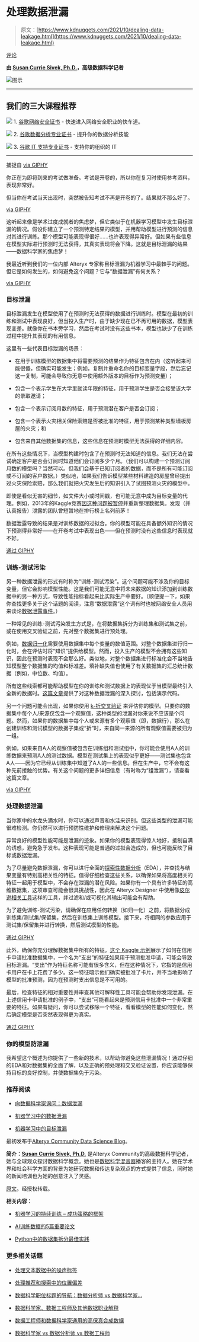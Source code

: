 # 处理数据泄漏

> 原文：[https://www.kdnuggets.com/2021/10/dealing-data-leakage.html](https://www.kdnuggets.com/2021/10/dealing-data-leakage.html)

[评论](#comments)

**由 [Susan Currie Sivek, Ph.D.](https://www.linkedin.com/in/ssivek/)，高级数据科学记者**

![图示](../Images/0837488b007543b7781e158aa9753758.png)

* * *

## 我们的三大课程推荐

![](../Images/0244c01ba9267c002ef39d4907e0b8fb.png) 1\. [谷歌网络安全证书](https://www.kdnuggets.com/google-cybersecurity) - 快速进入网络安全职业的快车道。

![](../Images/e225c49c3c91745821c8c0368bf04711.png) 2\. [谷歌数据分析专业证书](https://www.kdnuggets.com/google-data-analytics) - 提升你的数据分析技能

![](../Images/0244c01ba9267c002ef39d4907e0b8fb.png) 3\. [谷歌 IT 支持专业证书](https://www.kdnuggets.com/google-itsupport) - 支持你的组织的 IT

* * *

捕捉自 [via GIPHY](https://giphy.com/gifs/cartoonhangover-cartoons-bravestwarriors-etBlg1EQTz6pCzdKmd)

你正在为即将到来的考试做准备。考试是开卷的，所以你在复习时使用参考资料，表现非常好。

但当你在考试当天出现时，突然被告知考试不再是开卷的了。结果就不那么好了。

[via GIPHY](https://giphy.com/gifs/funny-exam-vXKDrRey28YCY)

这听起来像是学术过度成就者的焦虑梦，但它类似于在机器学习模型中发生目标泄漏的情况。假设你建立了一个预测特定结果的模型，并用帮助模型进行预测的信息对其进行训练。那个模型可能表现得很好……也许表现得异常好。但如果有些信息在模型实际进行预测时无法获得，其真实表现将会下降。这就是目标泄漏的结果——数据科学家的焦虑梦！

我最近听到我们的一位内部 Alteryx 专家称目标泄漏为机器学习中最棘手的问题。但它是如何发生的，如何避免这个问题？它与“数据泄漏”有何关系？

[via GIPHY](https://giphy.com/gifs/underground-leak-sprinkler-Nf1O8cYzypC1O)

### 目标泄漏

目标泄漏发生在模型使用了在预测时无法获得的数据进行训练时。模型在最初的训练和测试中表现良好，但当投入生产时，由于缺少现在已不再可用的数据，模型表现变差。就像你在书本旁学习，然后在考试时没有这些书本，模型也缺少了在训练过程中提升其表现的有用信息。

这里有一些代表目标泄漏的场景：

+   在用于训练模型的数据集中将需要预测的结果作为特征包含在内（这听起来可能很傻，但确实可能发生；例如，复制并重命名你的目标变量字段，然后忘记这一复制，可能会导致你无意中使用额外版本的目标作为预测变量）；

+   包含一个表示学生在大学里就读年限的特征，用于预测学生是否会接受该大学的录取邀请；

+   包含一个表示订阅月数的特征，用于预测潜在客户是否会订阅；

+   包含一个表示火灾相关保险索赔是否被批准的特征，用于预测某种类型墙板房屋的火灾；和

+   包含来自其他数据集的信息，这些信息在预测时模型无法获得的详细内容。

在所有这些情况下，当模型构建时包含了在预测时无法知道的信息。我们无法在尝试确定客户是否会订阅时知道他们会订阅多少个月。（我们可以构建一个预测订阅月数的模型吗？当然可以。但我们会基于已知订阅者的数据，而不是所有可能订阅或不订阅的客户数据。）类似地，如果我们告诉模型某些材料建造的房屋曾经提出过火灾保险索赔，那么我们就把火灾发生后的知识引入了试图预测火灾的模型中。

即使是看似无害的细节，如文件大小或时间戳，也可能无意中成为目标变量的代理。例如，2013年的Kaggle竞赛[因这种问题被暂停](https://www.kaggle.com/c/the-icml-2013-whale-challenge-right-whale-redux/discussion/4865#25839)并重新整理数据集。发现（并认真报告）泄露的团队曾短暂地在排行榜上名列前茅！

数据泄露导致的结果是对训练数据的过拟合。你的模型可能在具备额外知识的情况下预测得非常好——在开卷考试中表现出色——但在预测时没有这些信息时表现就不好。

[通过 GIPHY](https://giphy.com/gifs/fix-having-leak-hQtlzrmpE0gKY)

### 训练-测试污染

另一种数据泄露的形式有时称为“训练-测试污染”。这个问题可能不涉及你的目标变量，但它会影响模型性能。这是我们可能无意中将未来数据的知识添加到训练数据中的另一种方式，导致性能指标看起来比实际生产中要好。（顺便提一下，如果你查找更多关于这个话题的阅读，注意“数据泄露”这个词有时也被网络安全人员用来谈论[数据泄露事件](https://en.wikipedia.org/wiki/Data_breach)。）

一种常见的训练-测试污染发生方式是，在将数据集拆分为训练集和测试集之前，或在使用交叉验证之前，先对整个数据集进行预处理。

例如，[数据归一化](https://community.alteryx.com/t5/Data-Science/Normalization-Standardization-and-Regularization-in-Alteryx-and/ba-p/733996?utm_content=827583&utm_source=kdn)需要使用数据集中每个变量的数值范围。对整个数据集进行归一化时，会在评估时将“知识”提供给模型。然而，投入生产的模型不会拥有这些知识，因此在预测时表现不会那么好。类似地，对整个数据集进行标准化会不当地告知模型整个数据集的均值和标准差。填补缺失值也使用了有关数据集的汇总统计数据（例如，中位数、均值）。

所有这些线索都可能帮助模型在你的训练和测试数据上的表现优于当模型最终引入全新的数据时。[这篇文章](https://machinelearningmastery.com/data-preparation-without-data-leakage/)提供了对这种数据泄漏的深入探讨，包括演示代码。

另一个问题可能会出现，如果你使用 [k-折交叉验证](https://community.alteryx.com/t5/Data-Science/Holdouts-and-Cross-Validation-Why-the-Data-Used-to-Evaluate-your/ba-p/448982?utm_content=827583&utm_source=kdn) 来评估你的模型。只要你的数据集中每个人/来源仅包含一个观察值，这种类型的泄漏对你来说不应该是个问题。然而，如果你的数据集中每个人或来源有多个观察值（即，数据行），那么在创建训练和测试模型的数据子集或“折”时，来自同一来源的所有观察值需要被归为一组。

例如，如果来自A人的观察值被包含在训练组和测试组中，你可能会使用A人的训练数据来预测A人的测试数据。模型在测试集上的表现似乎更好——测试集也包含A人——因为它已经从训练集中知道了A人的一些信息。但在生产中，它不会有这种先前接触的优势。有关这个问题的更多详细信息（有时称为“组泄漏”），请查看这篇文章。

[via GIPHY](https://giphy.com/gifs/xyShS1HDFNNZe)

### 处理数据泄漏

当你家中的水龙头滴水时，你可以通过声音和水洼来识别。但这些类型的泄漏可能很难检测。你仍然可以进行预防性维护和修理来解决这个问题。

异常良好的模型性能可能是泄漏的迹象。如果你的模型表现得惊人地好，抵制自满的诱惑，避免急于发布。这种表现可能是普通的过拟合造成的，但也可能反映了目标或数据泄漏。

为了尽量避免数据泄漏，你可以进行全面的[探索性数据分析](https://community.alteryx.com/t5/Data-Science/Adventures-in-Data-Exploratory-Data-Analysis/ba-p/545267?utm_content=827583&utm_source=kdn)（EDA），并查找与结果变量有特别高相关性的特征。值得仔细检查这些关系，以确保如果将高度相关的特征一起用于模型中，不会存在泄漏的潜在风险。如果你有一个具有许多特征的高维数据集，这项审查可能会很具挑战性，因此在 Alteryx Designer 中使用像[皮尔逊相关工具](https://community.alteryx.com/t5/Alteryx-Designer-Knowledge-Base/Tool-Mastery-Pearson-Correlation/ta-p/388744?utm_content=827583&utm_source=kdn)这样的工具，并过滤和/或可视化其输出可能会有帮助。

为了避免训练-测试污染，请确保在应用任何转换（如归一化）之前，将数据分成训练集/测试集/保留集，然后在训练集上训练模型。接下来，将相同的参数应用于测试集/保留集并进行转换，然后测试模型的性能。

[通过 GIPHY](https://giphy.com/gifs/cartoonhangover-cartoons-bravestwarriors-etBlg1EQTz6pCzdKmd)

此外，确保你充分理解数据集中所有的特征。[这个 Kaggle 示例](https://www.kaggle.com/alexisbcook/data-leakage)展示了如何在信用卡申请批准数据集中，一个名为“支出”的特征如果用于预测批准申请，可能会导致目标泄漏。“支出”作为特征名称可能有很多含义，但在这种情况下，它指的是信用卡用户在卡上花费了多少。这一特征暗示他们确实被批准了卡片，并不当地影响了模型的批准预测，因为在预测时支出信息是不可用的。

最后，检查特征的相对重要性并审查其他可解释性工具可能会帮助你发现泄漏。在上述信用卡申请批准的例子中，“支出”可能看起来是预测信用卡批准中一个非常重要的特征。如果有疑问，你可以尝试移除一个特征，看看模型的性能如何变化，然后确定模型是否突然表现得更为真实。

[通过 GIPHY](https://giphy.com/gifs/season-16-the-simpsons-16x16-xT5LMXBrV5NkVZHKms)

### 你的模型防泄漏

我希望这个概述为你提供了一些新的技术，以帮助你避免这些泄漏情况！通过仔细的EDA和对数据集的全面了解，以及正确的预处理和交叉验证设置，你应该能够保持目标的良好控制，并使数据集免于污染。

### 推荐阅读

+   [向数据科学家询问：数据泄漏](https://insidebigdata.com/2014/11/26/ask-data-scientist-data-leakage/)

+   [机器学习中的数据泄漏](https://machinelearningmastery.com/data-leakage-machine-learning/)

+   [机器学习中的目标泄漏](https://aiukraine.com/wp-content/uploads/2018/09/12_00-Yuriy-Guts-Target-Leakage-in-Machine-Learning-.pdf)

最初发布于[Alteryx Community Data Science Blog](https://community.alteryx.com/t5/Data-Science/Dealing-with-Data-Leakage/ba-p/827583?utm_content=827583&utm_source=kdn)。

**简介：[Susan Currie Sivek, Ph.D.](https://www.linkedin.com/in/ssivek/)** 是Alteryx Community的高级数据科学记者，她与全球观众探讨数据科学概念。她也是[数据科学混音器](https://community.alteryx.com/t5/Data-Science-Mixer/bg-p/mixer?utm_content=733996&utm_source=kdn)播客的主持人。她在学术界和社会科学方面的背景为她研究数据和传达复杂观点的方式提供了信息，同时她的新闻培训也为她的创意注入了灵感。

[原文](https://community.alteryx.com/t5/Data-Science/Dealing-with-Data-Leakage/ba-p/827583?utm_content=827583&utm_source=kdn)。经授权转载。

**相关内容：**

+   [机器学习的持续训练 – 成功策略的框架](/2021/04/continuous-training-machine-learning.html)

+   [AI训练数据的5篇重要论文](/2020/06/5-essential-papers-ai-training-data.html)

+   [Python中的数据集拆分最佳实践](/2020/05/dataset-splitting-best-practices-python.html)

### 更多相关话题

+   [处理文本数据中的噪声标签](https://www.kdnuggets.com/2023/04/dealing-noisy-labels-text-data.html)

+   [处理推荐和搜索中的位置偏差](https://www.kdnuggets.com/2023/03/dealing-position-bias-recommendations-search.html)

+   [数据科学职位标题的导航：数据分析师 vs 数据科学家…](https://www.kdnuggets.com/navigating-data-science-job-titles-data-analyst-vs-data-scientist-vs-data-engineer)

+   [数据科学家、数据工程师及其他数据职业解释](https://www.kdnuggets.com/2021/05/data-scientist-data-engineer-data-careers-explained.html)

+   [数据工程师和数据科学家通用的高保真合成数据](https://www.kdnuggets.com/2022/tonic-high-fidelity-synthetic-data-engineers-scientists-alike.html)

+   [数据科学家 vs 数据分析师 vs 数据工程师](https://www.kdnuggets.com/2022/01/data-scientist-data-analyst-data-engineer.html)
